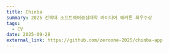 ```yaml
---
title: Chinba
summary: 2025 전북대 소프트웨어중심대학 아이디어 해커톤 최우수상
tags:
  - CV
date: 2025-09-28
external_link: https://github.com/zeroone-2025/chinba-app
---
```

